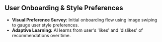 ## User Onboarding & Style Preferences
- **Visual Preference Survey:** Initial onboarding flow using image swiping to gauge user style preferences.
- **Adaptive Learning:** AI learns from user's 'likes' and 'dislikes' of recommendations over time.
